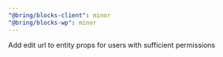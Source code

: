 ```yaml
---
"@bring/blocks-client": minor
"@bring/blocks-wp": minor
---
```


Add edit url to entity props for users with sufficient permissions
